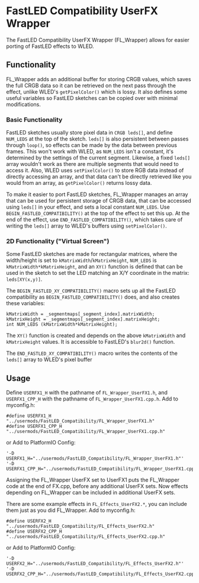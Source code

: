 # FastLED Compatibility UserFX Wrapper

The FastLED Compatibility UserFX Wrapper (FL_Wrapper) allows for easier porting of FastLED effects to WLED.

## Functionality

FL_Wrapper adds an additional buffer for storing CRGB values, which saves the full CRGB data so it can be retrieved on the next pass through the effect, unlike WLED's `getPixelColor()` which is lossy.  It also defines some useful variables so FastLED sketches can be copied over with minimal modifications.

### Basic Functionality

FastLED sketches usually store pixel data in `CRGB leds[]`, and define `NUM_LEDS` at the top of the sketch.  `leds[]` is also persistent between passes through `loop()`, so effects can be made by the data between previous frames.  This won't work with WLED, as `NUM_LEDS` isn't a constant, it's determined by the settings of the current segment.  Likewise, a fixed `leds[]` array wouldn't work as there are multiple segments that would need to access it.  Also, WLED uses `setPixelColor()` to store RGB data instead of directly accessing an array, and that data can't be directly retrieved like you would from an array, as `getPixelColor()` returns lossy data.

To make it easier to port FastLED sketches, FL_Wrapper manages an array that can be used for persistent storage of CRGB data, that can be accessed using `leds[]` in your effect, and sets a local constant `NUM_LEDS`.  Use `BEGIN_FASTLED_COMPATIBILITY()` at the top of the effect to set this up.  At the end of the effect, use `END_FASTLED_COMPATIBILITY()`, which takes care of writing the `leds[]` array to WLED's buffers using `setPixelColor()`.

### 2D Functionality ("Virtual Screen")

Some FastLED sketches are made for rectangular matrices, where the width/height is set to `kMatrixWidth`/`kMatrixHeight`, `NUM_LEDS` is `kMatrixWidth*kMatrixHeight`, and an `XY()` function is defined that can be used in the sketch to set the LED matching an X/Y coordinate in the matrix: `leds[XY(x,y)]`.

The `BEGIN_FASTLED_XY_COMPATIBILITY()` macro sets up all the FastLED compatibility as `BEGIN_FASTLED_COMPATIBILITY()` does, and also creates these variables:

```
kMatrixWidth = _segmentmaps[_segment_index].matrixWidth;
kMatrixHeight = _segmentmaps[_segment_index].matrixHeight;
int NUM_LEDS (kMatrixWidth*kMatrixHeight);
```

The `XY()` function is created and depends on the above `kMatrixWidth` and `kMatrixHeight` values.  It is accessible to FastLED's `blur2d()` function.

The `END_FASTLED_XY_COMPATIBILITY()` macro writes the contents of the `leds[]` array to WLED's pixel buffer

## Usage

Define `USERFX1_H` with the pathname of `FL_Wrapper_UserFX1.h`, and `USERFX1_CPP_H` with the pathname of `FL_Wrapper_UserFX1.cpp.h`.  Add to myconfig.h:

```
#define USERFX1_H       "../usermods/FastLED_Compatibility/FL_Wrapper_UserFX1.h"
#define USERFX1_CPP_H   "../usermods/FastLED_Compatibility/FL_Wrapper_UserFX1.cpp.h"
```
or Add to PlatformIO Config:

```
'-D USERFX1_H="../usermods/FastLED_Compatibility/FL_Wrapper_UserFX1.h"'
'-D USERFX1_CPP_H="../usermods/FastLED_Compatibility/FL_Wrapper_UserFX1.cpp.h"'
```

Assigning the FL_Wrapper UserFX set to UserFX1 puts the FL_Wrapper code at the end of FX.cpp, before any additional UserFX sets.  Now effects depending on FL_Wrapper can be included in additional UserFX sets.

There are some example effects in `FL_Effects_UserFX2.*`, you can include them just as you did FL_Wrapper.  Add to myconfig.h:

```
#define USERFX2_H       "../usermods/FastLED_Compatibility/FL_Effects_UserFX2.h"
#define USERFX2_CPP_H   "../usermods/FastLED_Compatibility/FL_Effects_UserFX2.cpp.h"
```
or Add to PlatformIO Config:

```
'-D USERFX2_H="../usermods/FastLED_Compatibility/FL_Effects_UserFX2.h"'
'-D USERFX2_CPP_H="../usermods/FastLED_Compatibility/FL_Effects_UserFX2.cpp.h"'
```

